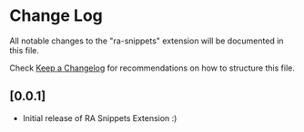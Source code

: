 # Change Log

All notable changes to the "ra-snippets" extension will be documented in this file.

Check [Keep a Changelog](http://keepachangelog.com/) for recommendations on how to structure this file.

## [0.0.1]

- Initial release of RA Snippets Extension :)
